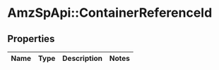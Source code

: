 # AmzSpApi::ContainerReferenceId

## Properties
Name | Type | Description | Notes
------------ | ------------- | ------------- | -------------

